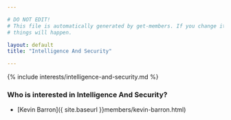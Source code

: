 ```yaml
---

# DO NOT EDIT!
# This file is automatically generated by get-members. If you change it, bad
# things will happen.

layout: default
title: "Intelligence And Security"

---
```


{% include interests/intelligence-and-security.md %}

### Who is interested in Intelligence And Security?


* [Kevin Barron]({ site.baseurl }}members/kevin-barron.html)
